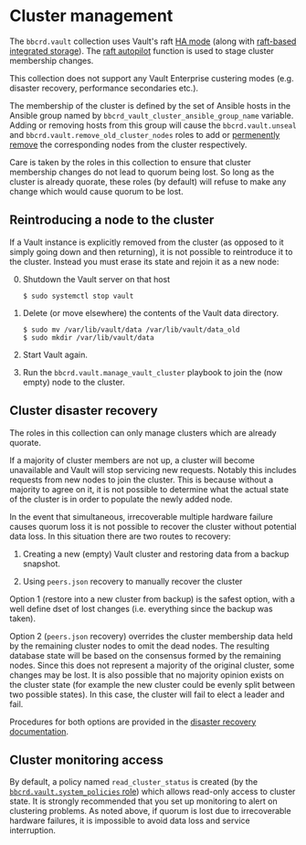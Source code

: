 Cluster management
==================

The `bbcrd.vault` collection uses Vault's raft [HA
mode](https://developer.hashicorp.com/vault/docs/concepts/ha) (along with
[raft-based integrated
storage](https://developer.hashicorp.com/vault/docs/internals/integrated-storage)).
The [raft
autopilot](https://developer.hashicorp.com/vault/docs/concepts/integrated-storage/autopilot)
function is used to stage cluster membership changes.

This collection does not support any Vault Enterprise custering modes (e.g.
disaster recovery, performance secondaries etc.).

The membership of the cluster is defined by the set of Ansible hosts in the
Ansible group named by `bbcrd_vault_cluster_ansible_group_name` variable.
Adding or removing hosts from this group will cause the `bbcrd.vault.unseal`
and `bbcrd.vault.remove_old_cluster_nodes` roles to add or [permenently
remove](#reintroducing-a-node-to-the-cluster) the corresponding nodes from the
cluster respectively.

Care is taken by the roles in this collection to ensure that cluster membership
changes do not lead to quorum being lost. So long as the cluster is already
quorate, these roles (by default) will refuse to make any change which would
cause quorum to be lost.


Reintroducing a node to the cluster
-----------------------------------

If a Vault instance is explicitly removed from the cluster (as opposed to it
simply going down and then returning), it is not possible to reintroduce it to
the cluster. Instead you must erase its state and rejoin it as a new node:

0. Shutdown the Vault server on that host

       $ sudo systemctl stop vault

1. Delete (or move elsewhere) the contents of the Vault data directory.
   
       $ sudo mv /var/lib/vault/data /var/lib/vault/data_old
       $ sudo mkdir /var/lib/vault/data

2. Start Vault again.

3. Run the `bbcrd.vault.manage_vault_cluster` playbook to join the (now empty)
   node to the cluster.


Cluster disaster recovery
-------------------------

The roles in this collection can only manage clusters which are already
quorate.

If a majority of cluster members are not up, a cluster will become unavailable
and Vault will stop servicing new requests. Notably this includes requests from
new nodes to join the cluster. This is because without a majority to agree on
it, it is not possible to determine what the actual state of the cluster is in
order to populate the newly added node.

In the event that simultaneous, irrecoverable multiple hardware failure causes
quorum loss it is not possible to recover the cluster without potential data
loss. In this situation there are two routes to recovery:

1. Creating a new (empty) Vault cluster and restoring data from a backup
   snapshot.

2. Using `peers.json` recovery to manually recover the cluster

Option 1 (restore into a new cluster from backup) is the safest option, with a
well define dset of lost changes (i.e. everything since the backup was taken).

Option 2 (`peers.json` recovery) overrides the cluster membership data held by
the remaining cluster nodes to omit the dead nodes. The resulting database
state will be based on the consensus formed by the remaining nodes. Since this
does not represent a majority of the original cluster, some changes may be
lost. It is also possible that no majority opinion exists on the cluster state
(for example the new cluster could be evenly split between two possible
states). In this case, the cluster will fail to elect a leader and fail. 

Procedures for both options are provided in the [disaster recovery
documentation](./disaster_recovery.md).


Cluster monitoring access
-------------------------

By default, a policy named `read_cluster_status` is created (by the
[`bbcrd.vault.system_policies` role](../roles/system_policies)) which allows
read-only access to cluster state. It is strongly recommended that you set up
monitoring to alert on clustering problems. As noted above, if quorum is lost
due to irrecoverable hardware failures, it is impossible to avoid data loss and
service interruption.

